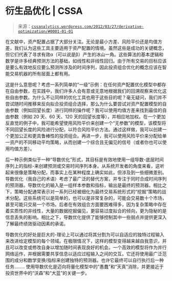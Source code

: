 <!--yml

类别：未分类

日期：2024-05-12 18:06:19

-->

# 衍生品优化 | CSSA

> 来源：[`cssanalytics.wordpress.com/2012/03/27/derivative-optimization/#0001-01-01`](https://cssanalytics.wordpress.com/2012/03/27/derivative-optimization/#0001-01-01)

在文献中，资产配置占据了大部分关注。无论是最小方差、风险平价还是均值方差，我们认为这些工具主要适用于资产配置的情境。虽然这些是成功的关键概念，但它们代表了寻求有效α（可以说是β）产生的冰山一角。这些算法的基本逻辑和数学是许多经典预测方法的基础，如线性和非线性回归。由于所有交易的目标应该是要么有效地反应要么预测所涉及的时间序列，因此投资组合优化的概念应该在智能交易机器的所有层面上都有用。

这是什么意思呢？考虑一系列简单的“一级”示例：在任何资产配置优化模型中都存在自由参数，在实践中，我们许多人会有意或无意地根据我们的回溯观察来优化这些自由参数。为什么不让同样的优化工具也用于这些目的呢？毫无疑问，我们并不尝试随时间推移来反向拟合投资组合选择，那么为什么要尝试对资产配置模型的自由参数（例如回望长度）进行同样的操作呢？我可以使用均值方差来找到最佳的自由参数（例如 20 天、60 天、120 天的回望长度等），并相应地加权。在一个更加反直觉的例子中，我可能希望使用风险平价来创建一个“无参数”的模型，该模型将不同回望长度的风险进行分配，以符合风险平价方法。通过这样做，我可以创建一个更加公正和更具鲁棒性的投资组合。再进一步，我可以使用风险平价来分配给单一资产的不同移动平均策略，从而创建一个综合且无偏见的信号（或者你也可以使用均值方差）。

后一种示例类似于一种“导数优化”形式，其目标是有效地使用一组导数-底层时间序列上的指标-来创建预测或交易时间序列本身。从系统开发者的角度来看，这听起来很像是策略分配，而事实上在某种程度上确实如此，但涉及到一些细微差别。导数优化（我自己的术语）考虑了最广泛的替代方案，并专注于同时合成时间序列的预测器。导数优化的输入是一组样本参数和指标，输出是最终的预测器。相比之下，策略分配通常表示对一系列已经被细化为最终交易系统形式的“挖掘”策略的战术分配。这些系统可以是简单的，也可以是非常复杂的，可能会交易数十个市场，甚至可能只交易一个市场。后者在有效组合方面要困难得多，因为复杂策略中存在着实质性的非线性，大量的数据挖掘偏见，更容易过度拟合的倾向，更为隐秘的是信息丢失的影响。相比之下，导数优化提供了能够控制其中一些弱点并提供更深入了解最终绩效驱动因素的承诺。

导数优化的好处是巨大的-理论上可以通过将其分割为可以自适应的独特过程输入来改进给定模型的每个领域。在极限情况下，这样的模型变得越来越自我意识，并且可以改变或修改自身以增加随时间表现良好的机会。一个高效的模型将作为并行网络运作，并根据需要共享信息以适应过程输入之间的交互。它还将使用最广泛范围的成分和数学变换/指标来创建独特的预测器。也许它最终可以自行执行后一种任务…….. 使用导数优化是迈向将量化模型中的“愚蠢”和“天真”消除，并更接近于投资世界中的“沃森”和“大蓝”的关键一步。

